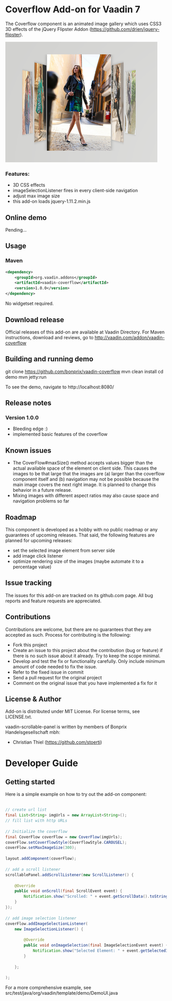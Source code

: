 # Coverflow Add-on for Vaadin 7

The Coverflow component is an animated image gallery which uses CSS3 3D effects of the jQuery Flipster Addon (https://github.com/drien/jquery-flipster).

![screenshot](assets/screenshot1.png)

### Features:
- 3D CSS effects
- imageSelectionListener fires in every client-side navigation
- adjust max image size
- this add-on loads jquery-1.11.2.min.js

## Online demo

Pending...

## Usage

### Maven

```xml
<dependency>
    <groupId>org.vaadin.addons</groupId>
	<artifactId>vaadin-coverflow</artifactId>
	<version>1.0.0</version>
</dependency>
```

No widgetset required.

## Download release

Official releases of this add-on are available at Vaadin Directory. For Maven instructions, download and reviews, go to http://vaadin.com/addon/vaadin-coverflow

## Building and running demo

git clone https://github.com/bonprix/vaadin-coverflow
mvn clean install
cd demo
mvn jetty:run

To see the demo, navigate to http://localhost:8080/
 
## Release notes

### Version 1.0.0
- Bleeding edge :)
- implemented basic features of the coverflow 

## Known issues

- The CoverFlow#maxSize() method accepts values bigger than the actual available space of the element on client side. This causes the images to be that large that the images are (a) larger than the coverflow component itself and (b) navigation may not be possible because the main image covers the next right image. It is planned to change this behavior in a future release.
- Mixing images with different aspect ratios may also cause space and navigation problems so far


## Roadmap

This component is developed as a hobby with no public roadmap or any guarantees of upcoming releases. That said, the following features are planned for upcoming releases:
- set the selected image element from server side
- add image click listener
- optimize rendering size of the images (maybe automate it to a percentage value)

## Issue tracking

The issues for this add-on are tracked on its github.com page. All bug reports and feature requests are appreciated. 

## Contributions

Contributions are welcome, but there are no guarantees that they are accepted as such. Process for contributing is the following:
- Fork this project
- Create an issue to this project about the contribution (bug or feature) if there is no such issue about it already. Try to keep the scope minimal.
- Develop and test the fix or functionality carefully. Only include minimum amount of code needed to fix the issue.
- Refer to the fixed issue in commit
- Send a pull request for the original project
- Comment on the original issue that you have implemented a fix for it

## License & Author

Add-on is distributed under MIT License. For license terms, see LICENSE.txt.

vaadin-scrollable-panel is written by members of Bonprix Handelsgesellschaft mbh:
- Christian Thiel (https://github.com/stoerti)

# Developer Guide

## Getting started

Here is a simple example on how to try out the add-on component:

```java

// create url list
final List<String> imgUrls = new ArrayList<String>();
// fill list with http URLs

// Initialize the coverflow
final CoverFlow coverFlow = new CoverFlow(imgUrls);
coverFlow.setCoverflowStyle(CoverflowStyle.CAROUSEL);
coverFlow.setMaxImageSize(300);

layout.addComponent(coverFlow);

// add a scroll listener
scrollablePanel.addScrollListener(new ScrollListener() {
	
	@Override
	public void onScroll(final ScrollEvent event) {
		Notification.show("Scrolled: " + event.getScrollData().toString());
	}
});

// add image selection listener
coverFlow.addImageSelectionListener(
	new ImageSelectionListener() {

		@Override
		public void onImageSelection(final ImageSelectionEvent event) {
			Notification.show("Selected Element: " + event.getSelectedIndex() + " " + event.getUrl());
		}

	};

);

```


For a more comprehensive example, see src/test/java/org/vaadin/template/demo/DemoUI.java
